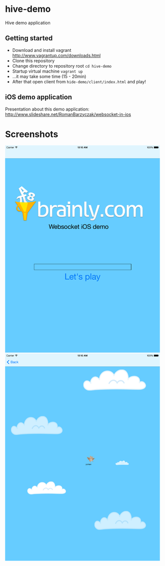 hive-demo
=========

Hive demo application

## Getting started
* Download and install vagrant http://www.vagrantup.com/downloads.html
* Clone this repository
* Change directory to repository root `cd hive-demo`
* Startup virtual machine `vagrant up`
* ...it may take some time (15 - 20min)
* After that open client from `hide-demo/client/index.html` and play!


## iOS demo application

Presentation about this demo application: http://www.slideshare.net/RomanBarzyczak/websocket-in-ios


# Screenshots

![SS_1](/docs/ios_demo_ss_1.png)
![SS_2](/docs/ios_demo_ss_2.png)
